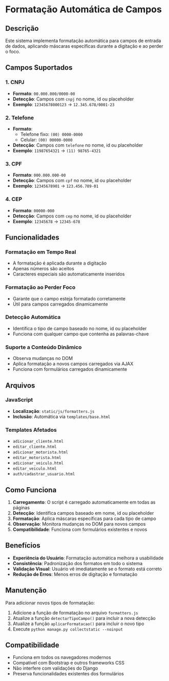 # Formatação Automática de Campos

## Descrição

Este sistema implementa formatação automática para campos de entrada de dados, aplicando máscaras específicas durante a digitação e ao perder o foco.

## Campos Suportados

### 1. CNPJ
- **Formato**: `00.000.000/0000-00`
- **Detecção**: Campos com `cnpj` no nome, id ou placeholder
- **Exemplo**: `12345678000123` → `12.345.678/0001-23`

### 2. Telefone
- **Formato**: 
  - Telefone fixo: `(00) 0000-0000`
  - Celular: `(00) 00000-0000`
- **Detecção**: Campos com `telefone` no nome, id ou placeholder
- **Exemplo**: `11987654321` → `(11) 98765-4321`

### 3. CPF
- **Formato**: `000.000.000-00`
- **Detecção**: Campos com `cpf` no nome, id ou placeholder
- **Exemplo**: `12345678901` → `123.456.789-01`

### 4. CEP
- **Formato**: `00000-000`
- **Detecção**: Campos com `cep` no nome, id ou placeholder
- **Exemplo**: `12345678` → `12345-678`

## Funcionalidades

### Formatação em Tempo Real
- A formatação é aplicada durante a digitação
- Apenas números são aceitos
- Caracteres especiais são automaticamente inseridos

### Formatação ao Perder Foco
- Garante que o campo esteja formatado corretamente
- Útil para campos carregados dinamicamente

### Detecção Automática
- Identifica o tipo de campo baseado no nome, id ou placeholder
- Funciona com qualquer campo que contenha as palavras-chave

### Suporte a Conteúdo Dinâmico
- Observa mudanças no DOM
- Aplica formatação a novos campos carregados via AJAX
- Funciona com formulários carregados dinamicamente

## Arquivos

### JavaScript
- **Localização**: `static/js/formatters.js`
- **Inclusão**: Automática via `templates/base.html`

### Templates Afetados
- `adicionar_cliente.html`
- `editar_cliente.html`
- `adicionar_motorista.html`
- `editar_motorista.html`
- `adicionar_veiculo.html`
- `editar_veiculo.html`
- `auth/cadastrar_usuario.html`

## Como Funciona

1. **Carregamento**: O script é carregado automaticamente em todas as páginas
2. **Detecção**: Identifica campos baseado em nome, id ou placeholder
3. **Formatação**: Aplica máscaras específicas para cada tipo de campo
4. **Observação**: Monitora mudanças no DOM para novos campos
5. **Compatibilidade**: Funciona com formulários existentes e novos

## Benefícios

- **Experiência do Usuário**: Formatação automática melhora a usabilidade
- **Consistência**: Padronização dos formatos em todo o sistema
- **Validação Visual**: Usuário vê imediatamente se o formato está correto
- **Redução de Erros**: Menos erros de digitação e formatação

## Manutenção

Para adicionar novos tipos de formatação:

1. Adicione a função de formatação no arquivo `formatters.js`
2. Atualize a função `detectarTipoCampo()` para incluir a nova detecção
3. Atualize a função `aplicarFormatacao()` para incluir o novo tipo
4. Execute `python manage.py collectstatic --noinput`

## Compatibilidade

- Funciona em todos os navegadores modernos
- Compatível com Bootstrap e outros frameworks CSS
- Não interfere com validações do Django
- Preserva funcionalidades existentes dos formulários 